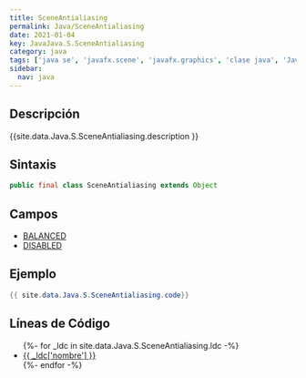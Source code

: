 ```yaml
---
title: SceneAntialiasing
permalink: Java/SceneAntialiasing
date: 2021-01-04
key: JavaJava.S.SceneAntialiasing
category: java
tags: ['java se', 'javafx.scene', 'javafx.graphics', 'clase java', 'JavaFX 8.0']
sidebar: 
  nav: java
---
```


## Descripción
{{site.data.Java.S.SceneAntialiasing.description }}

## Sintaxis
~~~java
public final class SceneAntialiasing extends Object
~~~

## Campos
* [BALANCED](/Java/SceneAntialiasing/BALANCED)
* [DISABLED](/Java/SceneAntialiasing/DISABLED)

## Ejemplo
~~~java
{{ site.data.Java.S.SceneAntialiasing.code}}
~~~

## Líneas de Código
<ul>
{%- for _ldc in site.data.Java.S.SceneAntialiasing.ldc -%}
   <li>
       <a href="{{_ldc['url'] }}">{{ _ldc['nombre'] }}</a>
   </li>
{%- endfor -%}
</ul>
